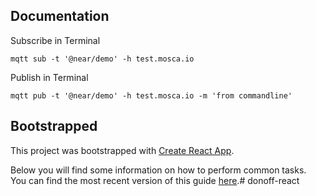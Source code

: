 ## Documentation
Subscribe in Terminal
```
mqtt sub -t '@near/demo' -h test.mosca.io
```

Publish in Terminal
```
mqtt pub -t '@near/demo' -h test.mosca.io -m 'from commandline'
```

## Bootstrapped
This project was bootstrapped with [Create React App](https://github.com/facebookincubator/create-react-app).

Below you will find some information on how to perform common tasks.<br>
You can find the most recent version of this guide [here](https://github.com/facebookincubator/create-react-app/blob/master/packages/react-scripts/template/README.md).# donoff-react
